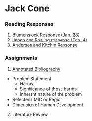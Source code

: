 # Jack Cone 

### Reading Responses 

1. [Blumenstock Response (Jan. 28)](https://jcone213.github.io/Workshop/blumenstock)
2. [Jahan and Rosling response (Feb. 4)](https://jcone213.github.io/Workshop/Jahan_Rosling)
3. [Anderson and Kitchin Repsonse](https://jcone213.github.io/Workshop/Anderson_Kitchin)

### Assignments 

1. [Annotated Bibliography](https://jcone213.github.io/Workshop/Assignment_1)
  - Problem Statement 
    - Harms
    - Significance of those harms
    - Inherant nature of the problem 
  - Selected LMIC or Region
  - Dimension of Human Development
2. Literature Review
